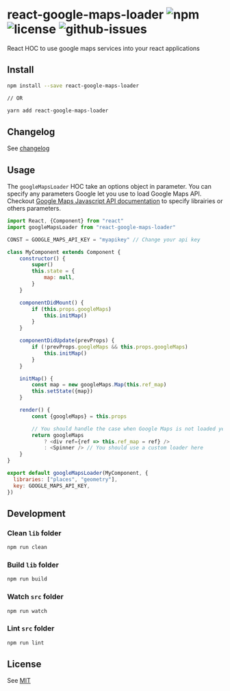 # react-google-maps-loader ![npm](https://img.shields.io/npm/v/react-google-maps-loader.svg) ![license](https://img.shields.io/npm/l/react-google-maps-loader.svg) ![github-issues](https://img.shields.io/github/issues/xuopled/react-google-maps-loader.svg)

React HOC to use google maps services into your react applications

## Install

```sh
npm install --save react-google-maps-loader

// OR

yarn add react-google-maps-loader
```

## Changelog

See [changelog](./CHANGELOG.md)

## Usage

The `googleMapsLoader` HOC take an options object in parameter.
You can specify any parameters Google let you use to load Google Maps API.
Checkout [Google Maps Javascript API documentation](https://developers.google.com/maps/documentation/javascript/libraries) to specify librairies or others parameters.

```js
import React, {Component} from "react"
import googleMapsLoader from "react-google-maps-loader"

CONST = GOOGLE_MAPS_API_KEY = "myapikey" // Change your api key

class MyComponent extends Component {
    constructor() {
        super()
        this.state = {
            map: null,
        }
    }

    componentDidMount() {
        if (this.props.googleMaps)
            this.initMap()
        }
    }

    componentDidUpdate(prevProps) {
        if (!prevProps.googleMaps && this.props.googleMaps)
            this.initMap()
        }
    }

    initMap() {
        const map = new googleMaps.Map(this.ref_map)
        this.setState({map})
    }

    render() {
        const {googleMaps} = this.props

        // You should handle the case when Google Maps is not loaded yet
        return googleMaps
            ? <div ref={ref => this.ref_map = ref} />
            : <Spinner /> // You should use a custom loader here
    }
}

export default googleMapsLoader(MyComponent, {
  libraries: ["places", "geometry"],
  key: GOOGLE_MAPS_API_KEY,
})
```

## Development

### Clean `lib` folder

```js
npm run clean
```

### Build `lib` folder

```js
npm run build
```

### Watch `src` folder

```js
npm run watch
```

### Lint `src` folder

```js
npm run lint
```

## License

See [MIT](./LICENCE)
